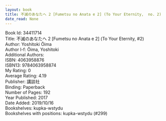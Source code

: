 ```yaml
---
layout: book
title: 不滅のあなたへ 2 [Fumetsu no Anata e 2] (To Your Eternity,  no. 2)
date_read: None
---
```


Book Id: 34411714<br />
Title: 不滅のあなたへ 2 [Fumetsu no Anata e 2] (To Your Eternity, #2)<br />
Author: Yoshitoki Ōima<br />
Author l-f: Ōima, Yoshitoki<br />
Additional Authors: <br />
ISBN: 4063958876<br />
ISBN13: 9784063958874<br />
My Rating: 0<br />
Average Rating: 4.19<br />
Publisher: 講談社<br />
Binding: Paperback<br />
Number of Pages: 192<br />
Year Published: 2017<br />
Date Added: 2019/10/16<br />
Bookshelves: kupka-wstydu<br />
Bookshelves with positions: kupka-wstydu (#299)<br />

